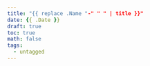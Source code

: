 ```yaml
---
title: "{{ replace .Name "-" " " | title }}"
date: {{ .Date }}
draft: true
toc: true
math: false
tags:
  - untagged
---
```


